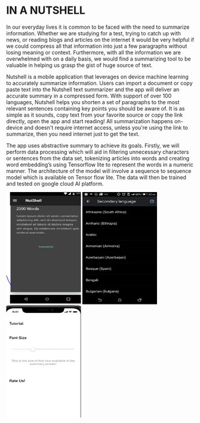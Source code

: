 # IN A NUTSHELL
In our everyday lives it is common to be faced with the need to summarize information. Whether we are studying for a test, trying to catch up with news, or reading blogs and articles on the internet it would be very helpful if we could compress all that information into just a few paragraphs without losing meaning or context. Furthermore, with all the information we are overwhelmed with on a daily basis, we would find a summarizing tool to be valuable in helping us grasp the gist of huge source of text.

 Nutshell is a mobile application that leverages on device machine learning to accurately summarize information. Users can import a document or copy paste text into the Nutshell text summarizer and the app will deliver an accurate summary in a compressed form.
With support of over 100 languages, Nutshell helps you shorten a set of paragraphs to the most relevant sentences containing key points you should be aware of. It is as simple as it sounds, copy text from your favorite source or copy the link directly, open the app and start reading!
All summarization happens on-device and doesn't require internet access, unless you're using the link to summarize, then you need internet just to get the text.

The app uses abstractive summary to achieve its goals. Firstly, we will perform data processing which will aid in filtering unnecessary characters or sentences from the data set, tokenizing articles into words and creating word embedding’s using Tensorflow lite to represent the words in a numeric manner. The architecture of the model will involve a sequence to sequence model which is available on Tensor flow lite. The data will then be trained and tested on google cloud AI platform.

<img src="images/nutshell.PNG" width=200 height =300>     <img src="images/Screenshot_2019-12-03-01-32-26.png" width=200 height =300>             <img src="images/summary.PNG" width=200 height =300>



